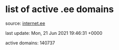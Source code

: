 # list of active .ee domains

source: [internet.ee](https://internet.ee/domains/ee-zone-file)

last update: Mon, 21 Jun 2021 19:46:31 +0000

active domains: 140737
